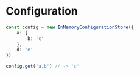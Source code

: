 # Configuration

```ts
const config = new InMemoryConfigurationStore({
    a: {
        b: 'c'
    },
    d: 'e'
})

config.get('a.b') // -> 'c'
```

